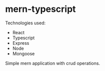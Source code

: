 # mern-typescript
Technologies used: 
* React
* Typescript
* Express
* Node
* Mongoose

Simple mern application with crud operations.
